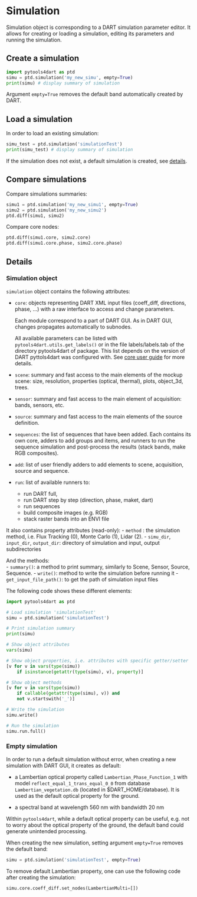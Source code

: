 # Simulation

Simulation object is corresponding to a DART simulation parameter editor.
It allows for creating or loading a simulation, editing its parameters and running the simulation.

## Create a simulation

```python
import pytools4dart as ptd
simu = ptd.simulation('my_new_simu', empty=True)
print(simu) # display summary of simulation
``` 
Argument `empty=True` removes the default band automatically created by DART.

## Load a simulation
In order to load an existing simulation:
```python
simu_test = ptd.simulation('simulationTest')
print(simu_test) # display summary of simulation
```

If the simulation does not exist, a default simulation is created, see [details](#empty-simulation).

## Compare simulations

Compare simulations summaries:
```python
simu1 = ptd.simulation('my_new_simu1', empty=True)
simu2 = ptd.simulation('my_new_simu2')
ptd.diff(simu1, simu2)
```

Compare core nodes:
```python
ptd.diff(simu1.core, simu2.core)
ptd.diff(simu1.core.phase, simu2.core.phase)
```

## Details

### Simulation object
`simulation` object contains the following attributes:

  - `core`: objects representing DART XML input files (coeff_diff,
    directions, phase, ...) with a raw interface to access and change parameters.

    Each module correspond to a part of DART GUI. As in DART GUI, changes propagates
    automatically to subnodes. 
    
    All available parameters can be listed with `pytools4dart.utils.get_labels()` 
    or in the file labels/labels.tab of the directory pytools4dart of
    package. This list depends on the version of DART pyttols4dart was configured with.
    See [core user guide](./02_core.md) for more details.

  - `scene`: summary and fast access to the main elements of the mockup scene:
    size, resolution, properties (optical, thermal), plots, object_3d, trees.

  - `sensor`: summary and fast access to the main element of acquisition:
    bands, sensors, etc.

  - `source`: summary and fast access to the main elements of the source definition.

  - `sequences`: the list of sequences that have been added. 
    Each contains its own core, adders to add
    groups and items, and runners to run the sequence simulation and post-process
    the results (stack bands, make RGB composites).

  - `add`: list of user friendly adders to add elements to
    scene, acquisition, source and sequence.

  - `run`: list of available runners to:
    - run DART full, 
    - run DART step by step (direction, phase, maket, dart)
    - run sequences
    - build composite images (e.g. RGB)
    - stack raster bands into an ENVI file 
      
It also contains property attributes (read-only):
    - `method` : the simulation method, i.e. Flux Tracking (0), Monte Carlo (1), Lidar (2).
    - `simu_dir`, `input_dir`, `output_dir`: directory of simulation and input, output subdirectories
     

And the methods:    
    - `summary()`: a method to print summary, similarly to Scene, Sensor, Source, Sequence.
    - `write()`: method to write the simulation before running it
    - `get_input_file_path()`: to get the path of simulation input files
    
The following code shows these different elements:

```python
import pytools4dart as ptd

# Load simulation 'simulationTest'
simu = ptd.simulation('simulationTest')

# Print simulation summary
print(simu)

# Show object attributes
vars(simu)

# Show object properties, i.e. attributes with specific getter/setter
[v for v in vars(type(simu))
    if isinstance(getattr(type(simu), v), property)]

# Show object methods
[v for v in vars(type(simu))
    if callable(getattr(type(simu), v)) and
    not v.startswith('_')]

# Write the simulation
simu.write()

# Run the simulation
simu.run.full()

```

### Empty simulation

In order to run a default simulation without error, when creating a new simulation with DART GUI, it creates as default:
 - a Lambertian optical property called `Lambertian_Phase_Function_1` with model `reflect_equal_1_trans_equal_0_0`
 from database `Lambertian_vegetation.db` (located in $DART_HOME/database). It is used as the default optical property
 for the ground.
 
 - a spectral band at wavelength 560 nm with bandwidth 20 nm

Within `pytools4dart`, while a default optical property can be useful, 
e.g. not to worry about the optical property of the ground,
the default band could generate unintended processing. 

When creating the new simulation, setting argument `empty=True` removes the default band:

```python
simu = ptd.simulation('simulationTest', empty=True)
``` 

To remove default Lambertian property, one can use the following code 
after creating the simulation:

```python
simu.core.coeff_diff.set_nodes(LambertianMulti=[])
``` 
